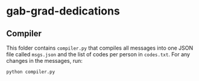 # gab-grad-dedications

## Compiler

This folder contains `compiler.py` that compiles all messages into one JSON file called `msgs.json` and the list of codes per person in `codes.txt`. For any changes in the messages, run:

```bash
python compiler.py
```
